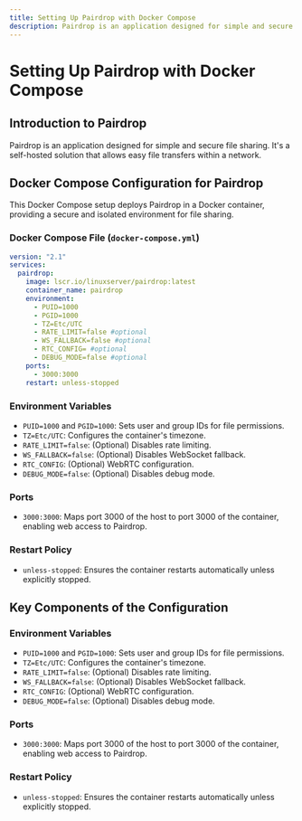 ```yaml
---
title: Setting Up Pairdrop with Docker Compose
description: Pairdrop is an application designed for simple and secure file sharing. It's a self-hosted solution that allows easy file transfers within a network.
---
```


# Setting Up Pairdrop with Docker Compose

## Introduction to Pairdrop

Pairdrop is an application designed for simple and secure file sharing. It's a self-hosted solution that allows easy file transfers within a network.

## Docker Compose Configuration for Pairdrop

This Docker Compose setup deploys Pairdrop in a Docker container, providing a secure and isolated environment for file sharing.

### Docker Compose File (`docker-compose.yml`)

```yaml
version: "2.1"
services:
  pairdrop:
    image: lscr.io/linuxserver/pairdrop:latest
    container_name: pairdrop
    environment:
      - PUID=1000
      - PGID=1000
      - TZ=Etc/UTC
      - RATE_LIMIT=false #optional
      - WS_FALLBACK=false #optional
      - RTC_CONFIG= #optional
      - DEBUG_MODE=false #optional
    ports:
      - 3000:3000
    restart: unless-stopped
```

### Environment Variables
- `PUID=1000` and `PGID=1000`: Sets user and group IDs for file permissions.
- `TZ=Etc/UTC`: Configures the container's timezone.
- `RATE_LIMIT=false`: (Optional) Disables rate limiting.
- `WS_FALLBACK=false`: (Optional) Disables WebSocket fallback.
- `RTC_CONFIG`: (Optional) WebRTC configuration.
- `DEBUG_MODE=false`: (Optional) Disables debug mode.

### Ports
- `3000:3000`: Maps port 3000 of the host to port 3000 of the container, enabling web access to Pairdrop.

### Restart Policy
- `unless-stopped`: Ensures the container restarts automatically unless explicitly stopped.

## Key Components of the Configuration
### Environment Variables
- `PUID=1000` and `PGID=1000`: Sets user and group IDs for file permissions.
- `TZ=Etc/UTC`: Configures the container's timezone.
- `RATE_LIMIT=false`: (Optional) Disables rate limiting.
- `WS_FALLBACK=false`: (Optional) Disables WebSocket fallback.
- `RTC_CONFIG`: (Optional) WebRTC configuration.
- `DEBUG_MODE=false`: (Optional) Disables debug mode.

### Ports
- `3000:3000`: Maps port 3000 of the host to port 3000 of the container, enabling web access to Pairdrop.

### Restart Policy
- `unless-stopped`: Ensures the container restarts automatically unless explicitly stopped.

